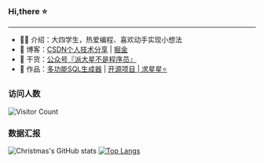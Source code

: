 ### Hi,there ⭐
<hr>

- 🧑‍🎓 介绍：大四学生，热爱编程、喜欢动手实现小想法
- 📃 博客：<a href="https://blog.csdn.net/Gaowumao?type=blog">CSDN个人技术分享</a> | <a href="https://juejin.cn/user/1469371468221047">掘金</a>
- 🌱 干货：<a href="https://pdxjie.github.io/translate.github.io/assets/img/wechat.dc667eaa.png">公众号『派大星不是程序员』</a>
- 📌 作品：<a href="http://www.json-sql.online/">多功能SQL生成器</a> | <a href="https://github.com/pdxjie/sql-translate">开源项目 | 求星星⭐️</a>

### 访问人数
 ![Visitor Count](https://profile-counter.glitch.me/Christmas/count.svg) 

### 数据汇报
![Christmas's GitHub stats](https://github-readme-stats.vercel.app/api?username=pdxjie&show_icons=true&bg_color=30,ff5f6d,ffc373&locale=cn&card_width=470)
[![Top Langs](https://github-readme-stats.vercel.app/api/top-langs/?username=pdxjie&layout=compact&bg_color=30,ff5f6d,ffc373&locale=cn)](https://github.com/anuraghazra/github-readme-stats)

<!---
pdxjie/pdxjie is a ✨ special ✨ repository because its `README.md` (this file) appears on your GitHub profile.
You can click the Preview link to take a look at your changes.
--->
